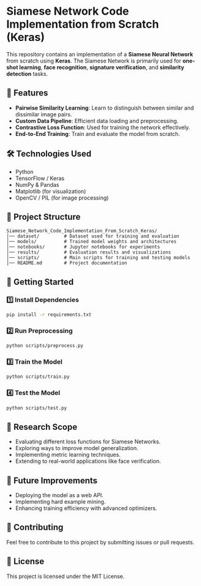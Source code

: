 # Siamese Network Code Implementation from Scratch (Keras)

This repository contains an implementation of a **Siamese Neural Network** from scratch using **Keras**. The Siamese Network is primarily used for **one-shot learning**, **face recognition**, **signature verification**, and **similarity detection** tasks.

## 🚀 Features
- **Pairwise Similarity Learning**: Learn to distinguish between similar and dissimilar image pairs.
- **Custom Data Pipeline**: Efficient data loading and preprocessing.
- **Contrastive Loss Function**: Used for training the network effectively.
- **End-to-End Training**: Train and evaluate the model from scratch.

## 🛠 Technologies Used
- Python
- TensorFlow / Keras
- NumPy & Pandas
- Matplotlib (for visualization)
- OpenCV / PIL (for image processing)

## 📂 Project Structure
```
Siamese_Network_Code_Implementation_From_Scratch_Keras/
│── dataset/         # Dataset used for training and evaluation
│── models/          # Trained model weights and architectures
│── notebooks/       # Jupyter notebooks for experiments
│── results/         # Evaluation results and visualizations
│── scripts/         # Main scripts for training and testing models
│── README.md        # Project documentation
```

## 🚀 Getting Started
### 1️⃣ Install Dependencies
```bash
pip install -r requirements.txt
```
### 2️⃣ Run Preprocessing
```bash
python scripts/preprocess.py
```
### 3️⃣ Train the Model
```bash
python scripts/train.py
```
### 4️⃣ Test the Model
```bash
python scripts/test.py
```

## 🧠 Research Scope
- Evaluating different loss functions for Siamese Networks.
- Exploring ways to improve model generalization.
- Implementing metric learning techniques.
- Extending to real-world applications like face verification.

## 📌 Future Improvements
- Deploying the model as a web API.
- Implementing hard example mining.
- Enhancing training efficiency with advanced optimizers.

## 🤝 Contributing
Feel free to contribute to this project by submitting issues or pull requests.

## 📜 License
This project is licensed under the MIT License.

